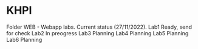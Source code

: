 # KHPI
Folder WEB - Webapp labs.
Current status (27/11/2022).
Lab1 Ready, send for check
Lab2 In preogress
Lab3 Planning
Lab4 Planning
Lab5 Planning
Lab6 Planning
